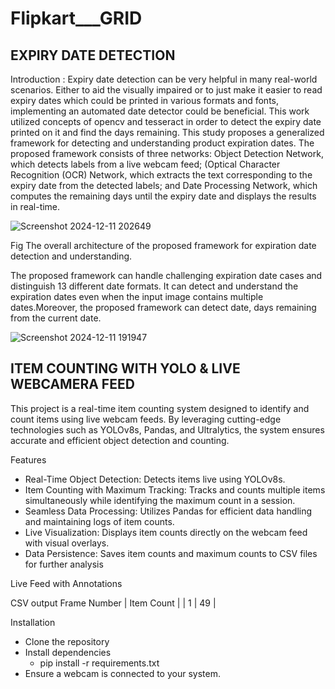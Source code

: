 # Flipkart___GRID

   ## EXPIRY DATE DETECTION 

Introduction : Expiry date detection can be very helpful in many real-world scenarios. Either to aid the visually impaired or to just make it easier to read expiry dates which could be printed in various formats and fonts, implementing an automated date detector could be beneficial. This work utilized concepts of opencv and tesseract in order to detect the expiry date printed on it and find the days remaining.
This study proposes a generalized framework for detecting and understanding product expiration dates. The proposed framework consists of three networks: Object Detection Network, which detects labels from a live webcam feed; (Optical Character Recognition (OCR) Network, which extracts the text corresponding to the expiry date from the detected labels; and Date Processing Network, which computes the remaining days until the expiry date and displays the results in real-time.

![Screenshot 2024-12-11 202649](https://github.com/user-attachments/assets/74cf2d3c-fc0b-45c2-8c61-7c5b2622da6c)



Fig The overall architecture of the proposed framework for expiration date detection and understanding.

The proposed framework can handle challenging expiration date cases and distinguish 13 different date formats. It can detect and understand the expiration dates even when the input image contains multiple dates.Moreover, the proposed framework can detect date, days remaining from the current date.

![Screenshot 2024-12-11 191947](https://github.com/user-attachments/assets/ebed1d0e-d085-4ed8-9c3c-d2c8b2d854ea)


   ## ITEM COUNTING WITH YOLO & LIVE WEBCAMERA FEED

This project is a real-time item counting system designed to identify and count items using live webcam feeds. By leveraging cutting-edge technologies such as YOLOv8s, Pandas, and Ultralytics, the system ensures accurate and efficient object detection and counting.

Features
- Real-Time Object Detection: Detects items live using YOLOv8s.
- Item Counting with Maximum Tracking: Tracks and counts multiple items simultaneously while identifying the maximum count in a session.
- Seamless Data Processing: Utilizes Pandas for efficient data handling and maintaining logs of item counts.
- Live Visualization: Displays item counts directly on the webcam feed with visual overlays.
- Data Persistence: Saves item counts and maximum counts to CSV files for further analysis

Live Feed with Annotations


CSV output 
Frame Number | Item Count |
| 1          |   49       |


Installation
- Clone the repository
- Install dependencies
    - pip install -r requirements.txt
- Ensure a webcam is connected to your system.

